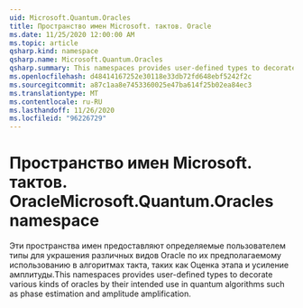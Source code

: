 ```yaml
---
uid: Microsoft.Quantum.Oracles
title: Пространство имен Microsoft. тактов. Oracle
ms.date: 11/25/2020 12:00:00 AM
ms.topic: article
qsharp.kind: namespace
qsharp.name: Microsoft.Quantum.Oracles
qsharp.summary: This namespaces provides user-defined types to decorate various kinds of oracles by their intended use in quantum algorithms such as phase estimation and amplitude amplification.
ms.openlocfilehash: d48414167252e30118e33db72fd648ebf5242f2c
ms.sourcegitcommit: a87c1aa8e7453360025e47ba614f25b02ea84ec3
ms.translationtype: MT
ms.contentlocale: ru-RU
ms.lasthandoff: 11/26/2020
ms.locfileid: "96226729"
---
```

# <a name="microsoftquantumoracles-namespace"></a><span data-ttu-id="71e82-102">Пространство имен Microsoft. тактов. Oracle</span><span class="sxs-lookup"><span data-stu-id="71e82-102">Microsoft.Quantum.Oracles namespace</span></span>

<span data-ttu-id="71e82-103">Эти пространства имен предоставляют определяемые пользователем типы для украшения различных видов Oracle по их предполагаемому использованию в алгоритмах такта, таких как Оценка этапа и усиление амплитуды.</span><span class="sxs-lookup"><span data-stu-id="71e82-103">This namespaces provides user-defined types to decorate various kinds of oracles by their intended use in quantum algorithms such as phase estimation and amplitude amplification.</span></span>

